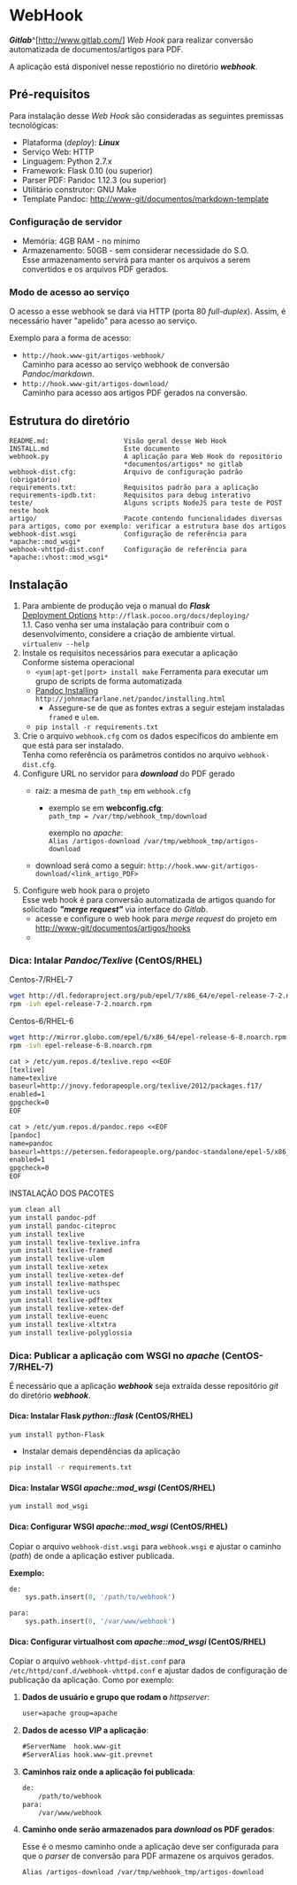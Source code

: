 WebHook
=======

***Gitlab***^[http://www.gitlab.com/] *Web Hook* para realizar conversão automatizada de documentos/artigos para PDF.

A aplicação está disponível nesse repostiório no diretório ***webhook***.

Pré-requisitos
--------------

Para instalação desse *Web Hook* são consideradas as seguintes premissas tecnológicas:

- Plataforma (*deploy*): ***Linux***
- Serviço Web: HTTP
- Linguagem: Python 2.7.x
- Framework: Flask 0.10 (ou superior)
- Parser PDF: Pandoc 1.12.3 (ou superior)
- Utilitário construtor: GNU Make
- Template Pandoc: <http://www-git/documentos/markdown-template>

### Configuração de servidor

- Memória: 4GB RAM - no mínimo
- Armazenamento: 50GB - sem considerar necessidade do S.O.  
  Esse armazenamento servirá para manter os arquivos a serem convertidos e os arquivos PDF gerados.

### Modo de acesso ao serviço

O acesso a esse webhook se dará via HTTP (porta 80 *full-duplex*). Assim, é necessário haver "apelido" para acesso ao serviço.

Exemplo para a forma de acesso:

- ```http://hook.www-git/artigos-webhook/```  
  Caminho para acesso ao serviço webhook de conversão *Pandoc/markdown*.
- ```http://hook.www-git/artigos-download/```  
  Caminho para acesso aos artigos PDF gerados na conversão.

Estrutura do diretório
----------------------

```text
README.md:                   Visão geral desse Web Hook
INSTALL.md                   Este documento
webhook.py                   A aplicação para Web Hook do repositório
                             *documentos/artigos* no gitlab
webhook-dist.cfg:            Arquivo de configuração padrão (obrigatório)
requirements.txt:            Requisitos padrão para a aplicação
requirements-ipdb.txt:       Requisitos para debug interativo
teste/                       Alguns scripts NodeJS para teste de POST neste hook
artigo/                      Pacote contendo funcionalidades diversas para artigos, como por exemplo: verificar a estrutura base dos artigos
webhook-dist.wsgi            Configuração de referência para *apache::mod_wsgi*
webhook-vhttpd-dist.conf     Configuração de referência para *apache::vhost::mod_wsgi*
```

Instalação
----------

1. Para ambiente de produção veja o manual do ***Flask***  
   [Deployment Options](<http://flask.pocoo.org/docs/deploying/>) ```http://flask.pocoo.org/docs/deploying/```  
   1.1. Caso venha ser uma instalação para contribuir com o desenvolvimento, considere a criação de ambiente virtual.  
      ```virtualenv --help```
1. Instale os requisitos necessários para executar a aplicação  
   Conforme sistema operacional  
   - ```<yum|apt-get|port> install make```  Ferramenta para executar um grupo de scripts de forma automatizada
   - [Pandoc Installing](<http://johnmacfarlane.net/pandoc/installing.html>) ```http://johnmacfarlane.net/pandoc/installing.html```
     - Assegure-se de que as fontes extras a seguir estejam instaladas  
       ```framed``` e ```ulem```.
   - ```pip install -r requirements.txt```  
1. Crie o arquivo ```webhook.cfg``` com os dados específicos do ambiente em que está para ser instalado.  
   Tenha como referência os parâmetros contidos no arquivo ```webhook-dist.cfg```.
1. Configure URL no servidor para ***download*** do PDF gerado
   - raiz: a mesma de ```path_tmp``` em ```webhook.cfg```
     - exemplo se em **webconfig.cfg**:  
       ```path_tmp = /var/tmp/webhook_tmp/download```

       exemplo no *apache*:  
       ```Alias /artigos-download /var/tmp/webhook_tmp/artigos-download```

   - download será como a seguir:
     ```http://hook.www-git/artigos-download/<link_artigo_PDF>```
1. Configure web hook para o projeto  
   Esse web hook é para conversão automatizada de artigos quando for solicitado ***"merge request"*** via interface do *Gitlab*.
   - acesse e configure o web hook para *merge request* do projeto em <http://www-git/documentos/artigos/hooks>
   - 
   
### Dica: Intalar *Pandoc/Texlive* (CentOS/RHEL)

Centos-7/RHEL-7

```bash
wget http://dl.fedoraproject.org/pub/epel/7/x86_64/e/epel-release-7-2.noarch.rpm
rpm -ivh epel-release-7-2.noarch.rpm 
```

Centos-6/RHEL-6

```bash
wget http://mirror.globo.com/epel/6/x86_64/epel-release-6-8.noarch.rpm
rpm -ivh epel-release-6-8.noarch.rpm
```

```texinfo
cat > /etc/yum.repos.d/texlive.repo <<EOF
[texlive]
name=texlive
baseurl=http://jnovy.fedorapeople.org/texlive/2012/packages.f17/
enabled=1
gpgcheck=0
EOF
```

```texinfo
cat > /etc/yum.repos.d/pandoc.repo <<EOF
[pandoc]
name=pandoc
baseurl=https://petersen.fedorapeople.org/pandoc-standalone/epel-5/x86_64/
enabled=1
gpgcheck=0
EOF
```

INSTALAÇÃO DOS PACOTES

```bash
yum clean all
yum install pandoc-pdf
yum install pandoc-citeproc
yum install texlive
yum install texlive-texlive.infra
yum install texlive-framed
yum install texlive-ulem
yum install texlive-xetex
yum install texlive-xetex-def
yum install texlive-mathspec
yum install texlive-ucs
yum install texlive-pdftex
yum install texlive-xetex-def
yum install texlive-euenc
yum install texlive-xltxtra
yum install texlive-polyglossia
```

### Dica: Publicar a aplicação com WSGI no *apache* (CentOS-7/RHEL-7)

É necessário que a aplicação ***webhook*** seja extraída desse repositório *git* do diretório ***webhook***.

#### Dica: Instalar Flask *python::flask* (CentOS/RHEL)

```bash
yum install python-Flask
```

- Instalar demais dependências da aplicação

```bash
pip install -r requirements.txt
```


#### Dica: Instalar WSGI *apache::mod_wsgi* (CentOS/RHEL)

```bash
yum install mod_wsgi
```

#### Dica: Configurar WSGI *apache::mod_wsgi* (CentOS/RHEL)

Copiar o arquivo ```webhook-dist.wsgi``` para ```webhook.wsgi``` e ajustar o caminho (*path*) de onde a aplicação estiver publicada.

**Exemplo:**
```python
de: 
    sys.path.insert(0, '/path/to/webhook')

para: 
    sys.path.insert(0, '/var/www/webhook')
```

#### Dica: Configurar virtualhost com *apache::mod_wsgi* (CentOS/RHEL)

Copiar o arquivo ```webhook-vhttpd-dist.conf``` para ```/etc/httpd/conf.d/webhook-vhttpd.conf``` e ajustar dados de configuração de publicação da aplicação. Como por exemplo:

1. **Dados de usuário e grupo que rodam o** *httpserver*:

	```texinfo
	user=apache group=apache
	```

1. **Dados de acesso *VIP* a aplicação**:

	```texinfo
	#ServerName  hook.www-git 
	#ServerAlias hook.www-git.prevnet
	```

1. **Caminhos raiz onde a aplicação foi publicada**:

	```texinfo
	de:
		/path/to/webhook
	para:
		/var/www/webhook
	```

1. **Caminho onde serão armazenados para *download* os PDF gerados**:

	Esse é o mesmo caminho onde a aplicação deve ser configurada para que o *parser* de conversão para PDF armazene os arquivos gerados.
	
	```texinfo
	Alias /artigos-download /var/tmp/webhook_tmp/artigos-download
	```